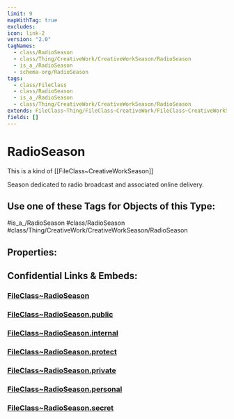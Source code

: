```yaml
---
limit: 9
mapWithTag: true
excludes: 
icon: link-2
version: "2.0"
tagNames:
  - class/RadioSeason
  - class/Thing/CreativeWork/CreativeWorkSeason/RadioSeason
  - is_a_/RadioSeason
  - schema-org/RadioSeason
tags:
  - class/FileClass
  - class/RadioSeason
  - is_a_/RadioSeason
  - class/Thing/CreativeWork/CreativeWorkSeason/RadioSeason
extends: FileClass~Thing/FileClass~CreativeWork/FileClass~CreativeWorkSeason
fields: []
---
```


# RadioSeason
This is a kind of [[FileClass~CreativeWorkSeason]]

Season dedicated to radio broadcast and associated online delivery.


## Use one of these Tags for Objects of this Type:

#is_a_/RadioSeason
#class/RadioSeason
#class/Thing/CreativeWork/CreativeWorkSeason/RadioSeason

## Properties:


## Confidential Links & Embeds: 

### [FileClass~RadioSeason](/_Standards/fileClass/FileClass~Thing/FileClass~CreativeWork/FileClass~CreativeWorkSeason/FileClass~RadioSeason.md) 

### [FileClass~RadioSeason.public](/_public/fileClass/FileClass~Thing/FileClass~CreativeWork/FileClass~CreativeWorkSeason/FileClass~RadioSeason.public.md) 

### [FileClass~RadioSeason.internal](/_internal/fileClass/FileClass~Thing/FileClass~CreativeWork/FileClass~CreativeWorkSeason/FileClass~RadioSeason.internal.md) 

### [FileClass~RadioSeason.protect](/_protect/fileClass/FileClass~Thing/FileClass~CreativeWork/FileClass~CreativeWorkSeason/FileClass~RadioSeason.protect.md) 

### [FileClass~RadioSeason.private](/_private/fileClass/FileClass~Thing/FileClass~CreativeWork/FileClass~CreativeWorkSeason/FileClass~RadioSeason.private.md) 

### [FileClass~RadioSeason.personal](/_personal/fileClass/FileClass~Thing/FileClass~CreativeWork/FileClass~CreativeWorkSeason/FileClass~RadioSeason.personal.md) 

### [FileClass~RadioSeason.secret](/_secret/fileClass/FileClass~Thing/FileClass~CreativeWork/FileClass~CreativeWorkSeason/FileClass~RadioSeason.secret.md)

